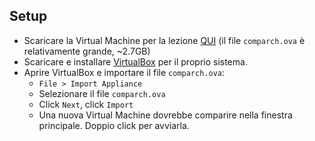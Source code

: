 ## Setup

- Scaricare la Virtual Machine per la lezione [QUI](https://drive.google.com/uc?export=download&id=1MIDXYVtsaYKxCYUdW-lFQ8cbkSl-Truh) (il file ```comparch.ova``` è relativamente grande, ~2.7GB)
- Scaricare e installare <a href="https://www.virtualbox.org/wiki/Downloads" target="_blank">VirtualBox</a> per il proprio sistema.
- Aprire VirtualBox e importare il file ```comparch.ova```:
    - ```File > Import Appliance```
    - Selezionare il file ```comparch.ova```
    - Click ```Next```, click ```Import```
    - Una nuova Virtual Machine dovrebbe comparire nella finestra principale. Doppio click per avviarla.